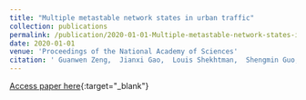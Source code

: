 ```yaml
---
title: "Multiple metastable network states in urban traffic"
collection: publications
permalink: /publication/2020-01-01-Multiple-metastable-network-states-in-urban-traffic
date: 2020-01-01
venue: 'Proceedings of the National Academy of Sciences'
citation: ' Guanwen Zeng,  Jianxi Gao,  Louis Shekhtman,  Shengmin Guo,  Weifeng Lv,  Jianjun Wu,  Hao Liu,  Orr Levy,  Daqing Li,  Ziyou Gao,  H. Stanley,  Shlomo Havlin, &quot;Multiple metastable network states in urban traffic.&quot; Proceedings of the National Academy of Sciences, 2020.'
---
```

[Access paper here](https://www.pnas.org/content/117/30/17528.short){:target="_blank"}
